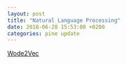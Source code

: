 ```yaml
---
layout: post
title: "Natural Language Processing"
date: 2018-06-28 15:53:00 +0200
categories: pine update
---
```

[Wode2Vec][word-2-vec]

[word-2-vec]: https:github.com/ispine/ispine.github.io/asset/Word2Vec.show
